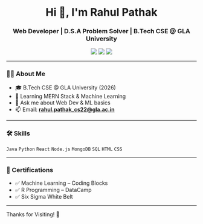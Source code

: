 <h1 align="center">Hi 👋, I'm Rahul Pathak</h1>
<h3 align="center">Web Developer | D.S.A Problem Solver | B.Tech CSE @ GLA University</h3>

<p align="center">
  <a href="https://www.linkedin.com/in/rahul-pathak-6a60ba2b2/"><img src="https://img.shields.io/badge/LinkedIn-blue?logo=linkedin&style=flat-square" /></a>
  <a href="https://github.com/RahulPathak17072005"><img src="https://img.shields.io/badge/GitHub-181717?logo=github&style=flat-square" /></a>
  <a href="https://leetcode.com/u/rp17072005/"><img src="https://img.shields.io/badge/LeetCode-FFA116?logo=leetcode&style=flat-square" /></a>
</p>

---

### 👨‍💻 About Me

- 🎓 B.Tech CSE @ GLA University (2026)  
- 🌱 Learning MERN Stack & Machine Learning  
- 💬 Ask me about Web Dev & ML basics  
- 📫 Email: **rahul.pathak_cs22@gla.ac.in**

---

### 🛠️ Skills

`Java` `Python` `React` `Node.js` `MongoDB` `SQL` `HTML` `CSS`

---

### 📜 Certifications

- ✅ Machine Learning – Coding Blocks  
- ✅ R Programming – DataCamp  
- ✅ Six Sigma White Belt

---
Thanks for Visiting! 🚀
